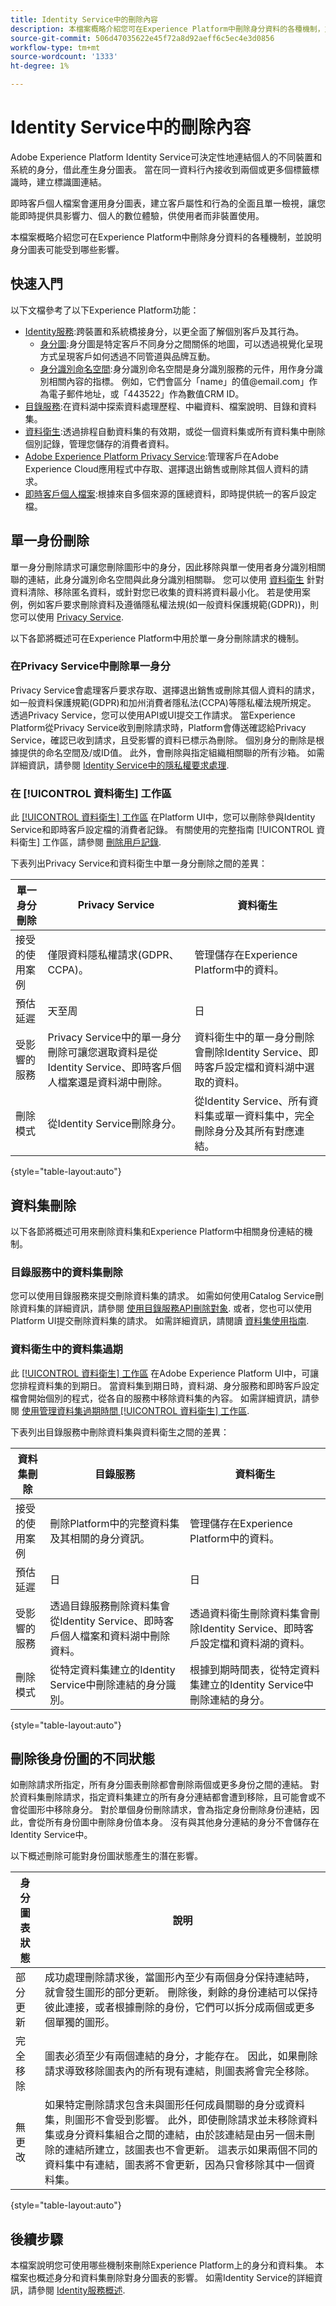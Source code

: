 ```yaml
---
title: Identity Service中的刪除內容
description: 本檔案概略介紹您可在Experience Platform中刪除身分資料的各種機制，並說明身分圖表可能受到哪些影響。
source-git-commit: 506d47035622e45f72a8d92aeff6c5ec4e3d0856
workflow-type: tm+mt
source-wordcount: '1333'
ht-degree: 1%

---
```


# Identity Service中的刪除內容

Adobe Experience Platform Identity Service可決定性地連結個人的不同裝置和系統的身分，借此產生身分圖表。 當在同一資料行內接收到兩個或更多個標籤標識時，建立標識圖連結。

即時客戶個人檔案會運用身分圖表，建立客戶屬性和行為的全面且單一檢視，讓您能即時提供具影響力、個人的數位體驗，供使用者而非裝置使用。

本檔案概略介紹您可在Experience Platform中刪除身分資料的各種機制，並說明身分圖表可能受到哪些影響。

## 快速入門

以下文檔參考了以下Experience Platform功能：

* [Identity服務](home.md):跨裝置和系統橋接身分，以更全面了解個別客戶及其行為。
   * [身分圖](./ui/identity-graph-viewer.md):身分圖是特定客戶不同身分之間關係的地圖，可以透過視覺化呈現方式呈現客戶如何透過不同管道與品牌互動。
   * [身分識別命名空間](namespaces.md):身分識別命名空間是身分識別服務的元件，用作身分識別相關內容的指標。 例如，它們會區分「name」的值<span>@email.com」作為電子郵件地址，或「443522」作為數值CRM ID。
* [目錄服務](../catalog/home.md):在資料湖中探索資料處理歷程、中繼資料、檔案說明、目錄和資料集。
* [資料衛生](../hygiene/home.md):透過排程自動資料集的有效期，或從一個資料集或所有資料集中刪除個別記錄，管理您儲存的消費者資料。
* [Adobe Experience Platform Privacy Service](../privacy-service/home.md):管理客戶在Adobe Experience Cloud應用程式中存取、選擇退出銷售或刪除其個人資料的請求。
* [即時客戶個人檔案](../profile/home.md):根據來自多個來源的匯總資料，即時提供統一的客戶設定檔。

## 單一身份刪除

單一身分刪除請求可讓您刪除圖形中的身分，因此移除與單一使用者身分識別相關聯的連結，此身分識別命名空間與此身分識別相關聯。 您可以使用 [資料衛生](../hygiene/home.md) 針對資料清除、移除匿名資料，或針對您已收集的資料將資料最小化。 若是使用案例，例如客戶要求刪除資料及遵循隱私權法規(如一般資料保護規範(GDPR))，則您可以使用 [Privacy Service](../privacy-service/home.md).

以下各節將概述可在Experience Platform中用於單一身分刪除請求的機制。

### 在Privacy Service中刪除單一身分

Privacy Service會處理客戶要求存取、選擇退出銷售或刪除其個人資料的請求，如一般資料保護規範(GDPR)和加州消費者隱私法(CCPA)等隱私權法規所規定。 透過Privacy Service，您可以使用API或UI提交工作請求。 當Experience Platform從Privacy Service收到刪除請求時，Platform會傳送確認給Privacy Service，確認已收到請求，且受影響的資料已標示為刪除。 個別身分的刪除是根據提供的命名空間及/或ID值。 此外，會刪除與指定組織相關聯的所有沙箱。 如需詳細資訊，請參閱 [Identity Service中的隱私權要求處理](privacy.md).

### 在 [!UICONTROL 資料衛生] 工作區

此 [[!UICONTROL 資料衛生] 工作區](../hygiene/ui/overview.md) 在Platform UI中，您可以刪除參與Identity Service和即時客戶設定檔的消費者記錄。 有關使用的完整指南 [!UICONTROL 資料衛生] 工作區，請參閱 [刪除用戶記錄](../hygiene/ui/record-delete.md).

下表列出Privacy Service和資料衛生中單一身分刪除之間的差異：

| 單一身分刪除 | Privacy Service | 資料衛生 |
| --- | --- | --- |
| 接受的使用案例 | 僅限資料隱私權請求(GDPR、CCPA)。 | 管理儲存在Experience Platform中的資料。 |
| 預估延遲 | 天至周 | 日 |
| 受影響的服務 | Privacy Service中的單一身分刪除可讓您選取資料是從Identity Service、即時客戶個人檔案還是資料湖中刪除。 | 資料衛生中的單一身分刪除會刪除Identity Service、即時客戶設定檔和資料湖中選取的資料。 |
| 刪除模式 | 從Identity Service刪除身分。 | 從Identity Service、所有資料集或單一資料集中，完全刪除身分及其所有對應連結。 |

{style=&quot;table-layout:auto&quot;}

## 資料集刪除

以下各節將概述可用來刪除資料集和Experience Platform中相關身份連結的機制。

### 目錄服務中的資料集刪除

您可以使用目錄服務來提交刪除資料集的請求。 如需如何使用Catalog Service刪除資料集的詳細資訊，請參閱 [使用目錄服務API刪除對象](../catalog/api/delete-object.md). 或者，您也可以使用Platform UI提交刪除資料集的請求。 如需詳細資訊，請閱讀 [資料集使用指南](../catalog/datasets/user-guide.md#delete-a-dataset).

### 資料衛生中的資料集過期

此 [[!UICONTROL 資料衛生] 工作區](../hygiene/ui/overview.md) 在Adobe Experience Platform UI中，可讓您排程資料集的到期日。 當資料集到期日時，資料湖、身分服務和即時客戶設定檔會開始個別的程式，從各自的服務中移除資料集的內容。 如需詳細資訊，請參閱 [使用管理資料集過期時間 [!UICONTROL 資料衛生] 工作區](../hygiene/ui/dataset-expiration.md).

下表列出目錄服務中刪除資料集與資料衛生之間的差異：

| 資料集刪除 | 目錄服務 | 資料衛生 |
| --- | --- | --- |
| 接受的使用案例 | 刪除Platform中的完整資料集及其相關的身分資訊。 | 管理儲存在Experience Platform中的資料。 |
| 預估延遲 | 日 | 日 |
| 受影響的服務 | 透過目錄服務刪除資料集會從Identity Service、即時客戶個人檔案和資料湖中刪除資料。 | 透過資料衛生刪除資料集會刪除Identity Service、即時客戶設定檔和資料湖的資料。 |
| 刪除模式 | 從特定資料集建立的Identity Service中刪除連結的身分識別。 | 根據到期時間表，從特定資料集建立的Identity Service中刪除連結的身分。 |

{style=&quot;table-layout:auto&quot;}

## 刪除後身份圖的不同狀態

如刪除請求所指定，所有身分圖表刪除都會刪除兩個或更多身份之間的連結。 對於資料集刪除請求，指定資料集建立的所有身分連結都會遭到移除，且可能會或不會從圖形中移除身分。 對於單個身份刪除請求，會為指定身份刪除身份連結，因此，會從所有身份圖中刪除身份值本身。 沒有與其他身分連結的身分不會儲存在Identity Service中。

以下概述刪除可能對身份圖狀態產生的潛在影響。

| 身分圖表狀態 | 說明 |
| --- | --- |
| 部分更新 | 成功處理刪除請求後，當圖形內至少有兩個身分保持連結時，就會發生圖形的部分更新。 刪除後，剩餘的身份連結可以保持彼此連接，或者根據刪除的身份，它們可以拆分成兩個或更多個單獨的圖形。 |
| 完全移除 | 圖表必須至少有兩個連結的身分，才能存在。 因此，如果刪除請求導致移除圖表內的所有現有連結，則圖表將會完全移除。 |
| 無更改 | 如果特定刪除請求包含未與圖形任何成員關聯的身分或資料集，則圖形不會受到影響。 此外，即使刪除請求並未移除資料集或身分資料集組合之間的連結，由於該連結是由另一個未刪除的連結所建立，該圖表也不會更新。 這表示如果兩個不同的資料集中有連結，圖表將不會更新，因為只會移除其中一個資料集。 |

{style=&quot;table-layout:auto&quot;}

## 後續步驟

本檔案說明您可使用哪些機制來刪除Experience Platform上的身分和資料集。 本檔案也概述身分和資料集刪除對身分圖表的影響。 如需Identity Service的詳細資訊，請參閱 [Identity服務概述](home.md).
